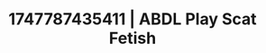 ---
categories:
- Whispered desires
- Sensory play
- Midnight surrender
- Afterglow vibes
- Erotic duality
image: /assets/images/1747787435411.jpg
layout: post
seo:
  description: Featured content with artistic ABDL Play, Scat Fetish. HD images available.
  keywords: ABDL Play, Scat Fetish
  og_image: /assets/images/1747787435411.jpg
  schema_type: VisualArtwork
tags:
- ABDL Play
- Scat Fetish
- '#1747787435411'
title: 1747787435411 | ABDL Play Scat Fetish
---